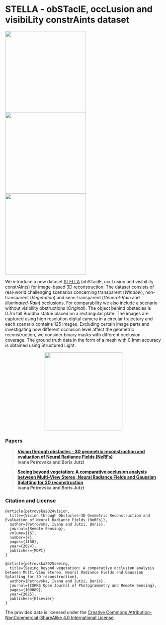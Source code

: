 # STELLA - obSTaclE, occLusion and visibiLity constrAints dataset
[<img src="https://github.com/sqirrel3/STELLA/blob/main/imgs/no-obstacle-trajectory.png" width="260"/>](no-obstacle-trajectory.png)
[<img src="https://github.com/sqirrel3/STELLA/blob/main/imgs/window-trajectory.png" width="260"/>](window-trajectory.png)
[<img src="https://github.com/sqirrel3/STELLA/blob/main/imgs/vegetation-trajectory.png" width="260"/>](vegetation-trajectory.png)


We introduce a new dataset [STELLA](https://drive.google.com/file/d/1laFWxQwwt7yZiZyeH97R7yT4p7gdVHk9/view?usp=sharing) (obSTaclE, occLusion and visibiLity constrAints) for image-based 3D reconstruction. The dataset consists of real-world challenging scenarios concerning transparent (*Window*), non-transparent (*Vegetation*) and semi-transparent (*General-Rain* and *Illuminated-Rain*) occlusions. For comparability we also include a scenario without visibility obstructions (*Original*). The object behind obstacles is 0.7m tall Buddha statue placed on a rectangular plate. The images are captured using high resolution digital camera in a circular trajectory and each scenario contains 125 images. Excluding certain image parts and investigating how different occlusion level affect the geometric reconstruction, we consider binary masks with different occlusion coverage. The ground truth data in the form of a mesh with 0.1mm accuracy is obtained using Structured Light.

<p align="center">
 <img src="https://github.com/sqirrel3/STELLA/blob/main/imgs/ground-truth-mesh.gif" width="250"/>
</p>

### Papers

> [**Vision through obstacles - 3D geometric reconstruction and evaluation of Neural Radiance Fields (NeRFs)**](https://www.mdpi.com/2072-4292/16/7/1188) <br />
> **Ivana Petrovska and Boris Jutzi**

> [**Seeing beyond vegetation: A comparative occlusion analysis between Multi-View Stereo, Neural Radiance Fields and Gaussian Splatting for 3D reconstruction**](https://doi.org/10.1016/j.ophoto.2025.100089) <br />
> **Ivana Petrovska and Boris Jutzi**

### Citation and License
```
@article{petrovska2024vision,
  title={Vision through Obstacles—3D Geometric Reconstruction and Evaluation of Neural Radiance Fields (NeRFs)},
  author={Petrovska, Ivana and Jutzi, Boris},
  journal={Remote Sensing},
  volume={16},
  number={7},
  pages={1188},
  year={2024},
  publisher={MDPI}
}
```

```
@article{petrovska2025seeing,
  title={Seeing beyond vegetation: A comparative occlusion analysis between Multi-View Stereo, Neural Radiance Fields and Gaussian Splatting for 3D reconstruction},
  author={Petrovska, Ivana and Jutzi, Boris},
  journal={ISPRS Open Journal of Photogrammetry and Remote Sensing},
  pages={100089},
  year={2025},
  publisher={Elsevier}
}
```

The provided data is licensed under the [Creative Commons Attribution-NonCommercial-ShareAlike 4.0 International License](https://creativecommons.org/licenses/by-nc-sa/4.0/).
